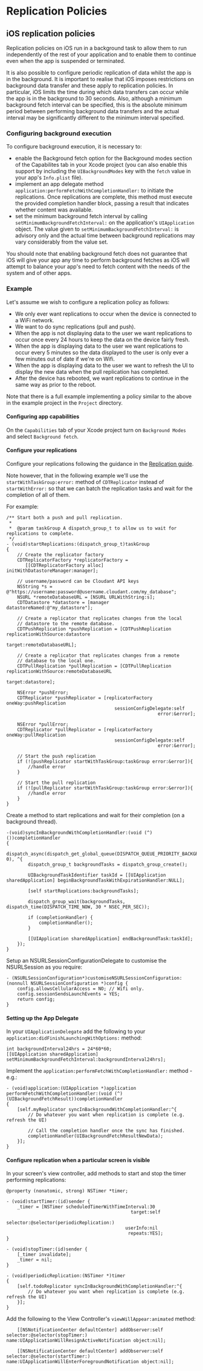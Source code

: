# Replication Policies

## iOS replication policies

Replication policies on iOS run in a background task to allow them to run independently of the rest of your application
and to enable them to continue even when the app is suspended or terminated.

It is also possible to configure periodic replication of data whilst the app is in the background. It is important
to realise that iOS imposes restrictions on background data transfer and these apply to replication policies. In
particular, iOS limits the time during which data transfers can occur while the app is in the background to 30
seconds. Also, although a minimum background fetch interval can be specified, this is the absolute minimum period
between performing background data transfers and the actual interval may be significantly different to the minimum
interval specified.

### Configuring background execution

To configure background execution, it is necessary to:
* enable the Background fetch option for the Background modes section of the Capabilites tab in your Xcode project (you
  can also enable this support by including the `UIBackgroundModes` key with the `fetch` value in your app's `Info.plist`
  file).
* implement an app delegate method `application:performFetchWithCompletionHandler:` to initiate the replications. Once
  replications are complete, this method must execute the provided completion handler block, passing a result that
  indicates whether content was available.
* set the minimum background fetch interval by calling `setMinimumBackgroundFetchInterval:` on the application's
  `UIApplication` object. The value given to `setMinimumBackgroundFetchInterval:` is advisory only and the actual
  time between background replications may vary considerably from the value set.

You should note that enabling background fetch does not guarantee that iOS will give your app any time to perform
background fetches as iOS will attempt to balance your app's need to fetch content with the needs of the system and
of other apps.

### Example

Let's assume we wish to configure a replication policy as follows:

* We only ever want replications to occur when the device is connected to a WiFi network.
* We want to do sync replications (pull and push).
* When the app is not displaying data to the user we want replications to occur once every 24 hours to keep the data on the device fairly fresh.
* When the app is displaying data to the user we want replications to occur every 5 minutes so the data displayed to the user is only ever a few minutes out of date if we're on Wifi.
* When the app is displaying data to the user we want to refresh the UI to display the new data when the pull replication has completed.
* After the device has rebooted, we want replications to continue in the same way as prior to the reboot.

Note that there is a full example implementing a policy similar to the above in the example project in the
`Project` directory.

#### Configuring app capabilities

On the `Capabilities` tab of your Xcode project turn on `Background Modes` and select `Background fetch`.

#### Configure your replications

Configure your replications following the guidance in the [Replication guide](replication.md).

Note however, that in the following example we'll use the `startWithTaskGroup:error:` method of
`CDTReplicator` instead of `startWithError:` so that we can batch the replication tasks and wait
for the completion of all of them.

For example:
```objc
/** Start both a push and pull replication.
 *
 *  @param taskGroup A dispatch_group_t to allow us to wait for replications to complete.
 */
- (void)startReplications:(dispatch_group_t)taskGroup
{
    // Create the replicator factory
    CDTReplicatorFactory *replicatorFactory =
       [[CDTReplicatorFactory alloc] initWithDatastoreManager:manager];

    // username/password can be Cloudant API keys
    NSString *s = @"https://username:password@username.cloudant.com/my_database";
    NSURL *remoteDatabaseURL = [NSURL URLWithString:s];
    CDTDatastore *datastore = [manager datastoreNamed:@"my_datastore"];

    // Create a replicator that replicates changes from the local
    // datastore to the remote database.
    CDTPushReplication *pushReplication = [CDTPushReplication replicationWithSource:datastore
                                                                             target:remoteDatabaseURL];

    // Create a replicator that replicates changes from a remote
    // database to the local one.
    CDTPullReplication *pullReplication = [CDTPullReplication replicationWithSource:remoteDatabaseURL
                                                                             target:datastore];

    NSError *pushError;
    CDTReplicator *pushReplicator = [replicatorFactory oneWay:pushReplication
                                        sessionConfigDelegate:self
                                                        error:&error];

    NSError *pullError;
    CDTReplicator *pullReplicator = [replicatorFactory oneWay:pullReplication
                                        sessionConfigDelegate:self
                                                        error:&error];

    // Start the push replication
    if (![pushReplicator startWithTaskGroup:taskGroup error:&error]){
        //handle error
    }

    // Start the pull replication
    if (![pullReplicator startWithTaskGroup:taskGroup error:&error]){
        //handle error
    }
}
```

Create a method to start replications and wait for their completion (on a background thread).

```objc
-(void)syncInBackgroundWithCompletionHandler:(void (^)())completionHandler
{
    dispatch_async(dispatch_get_global_queue(DISPATCH_QUEUE_PRIORITY_BACKGROUND, 0), ^{
        dispatch_group_t backgroundTasks = dispatch_group_create();

        UIBackgroundTaskIdentifier taskId = [[UIApplication sharedApplication] beginBackgroundTaskWithExpirationHandler:NULL];

        [self startReplications:backgroundTasks];

        dispatch_group_wait(backgroundTasks, dispatch_time(DISPATCH_TIME_NOW, 30 * NSEC_PER_SEC));

        if (completionHandler) {
            completionHandler();
        }

        [[UIApplication sharedApplication] endBackgroundTask:taskId];
    });
}
```

Setup an NSURLSessionConfigurationDelegate to customise the NSURLSession as you require:

```objc
- (NSURLSessionConfiguration*)customiseNSURLSessionConfiguration:(nonnull NSURLSessionConfiguration *)config {
    config.allowsCellularAccess = NO; // Wifi only.
    config.sessionSendsLaunchEvents = YES;
    return config;
}
```

#### Setting up the App Delegate

In your `UIApplicationDelegate` add the following to your `application:didFinishLaunchingWithOptions:` method:

```objc
int backgroundInterval24hrs = 24*60*60;
[[UIApplication sharedApplication] setMinimumBackgroundFetchInterval:backgroundInterval24hrs];
```

Implement the `application:performFetchWithCompletionHandler:` method - e.g.:
```objc
- (void)application:(UIApplication *)application performFetchWithCompletionHandler:(void (^)(UIBackgroundFetchResult))completionHandler
{
    [self.myReplicator syncInBackgroundWithCompletionHandler:^{
        // Do whatever you want when replication is complete (e.g. refresh the UI)

        // Call the completion handler once the sync has finished.
        completionHandler(UIBackgroundFetchResultNewData);
    }];
}
```

#### Configure replication when a particular screen is visible

In your screen's view controller, add methods to start and stop the timer performing replications:

```objc
@property (nonatomic, strong) NSTimer *timer;

- (void)startTimer:(id)sender {
    _timer = [NSTimer scheduledTimerWithTimeInterval:30
                                              target:self
                                            selector:@selector(periodicReplication:)
                                            userInfo:nil
                                             repeats:YES];
}

- (void)stopTimer:(id)sender {
    [_timer invalidate];
    _timer = nil;
}

- (void)periodicReplication:(NSTimer *)timer
{
    [self.todoReplicator syncInBackgroundWithCompletionHandler:^{
        // Do whatever you want when replication is complete (e.g. refresh the UI)
    }];
}
```

Add the following to the View Controller's `viewWillAppear:animated` method:

```objc
    [[NSNotificationCenter defaultCenter] addObserver:self selector:@selector(stopTimer:) name:UIApplicationWillResignActiveNotification object:nil];

    [[NSNotificationCenter defaultCenter] addObserver:self selector:@selector(startTimer:) name:UIApplicationWillEnterForegroundNotification object:nil];
```


